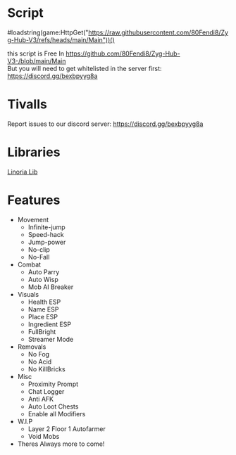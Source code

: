 # Script
#loadstring(game:HttpGet("https://raw.githubusercontent.com/80Fendi8/Zyg-Hub-V3/refs/heads/main/Main"))()

this script is Free In https://github.com/80Fendi8/Zyg-Hub-V3-/blob/main/Main  
But you will need to get whitelisted in the server first: https://discord.gg/bexbpyyg8a

# Tivalls

Report issues to our discord server: https://discord.gg/bexbpyyg8a

# Libraries
[Linoria Lib](https://github.com/violin-suzutsuki/LinoriaLib)

# Features
* Movement
    * Infinite-jump
    * Speed-hack
    * Jump-power
    * No-clip
    * No-Fall
*  Combat
    *  Auto Parry
    *  Auto Wisp
    *  Mob AI Breaker
* Visuals
    * Health ESP
    * Name ESP
    * Place ESP
    * Ingredient ESP
    * FullBright
    * Streamer Mode
* Removals
    * No Fog
    * No Acid
    * No KillBricks
* Misc
    * Proximity Prompt
    * Chat Logger
    * Anti AFK
    * Auto Loot Chests
    * Enable all Modifiers
* W.I.P
    * Layer 2 Floor 1 Autofarmer
    * Void Mobs
* Theres Always more to come!
